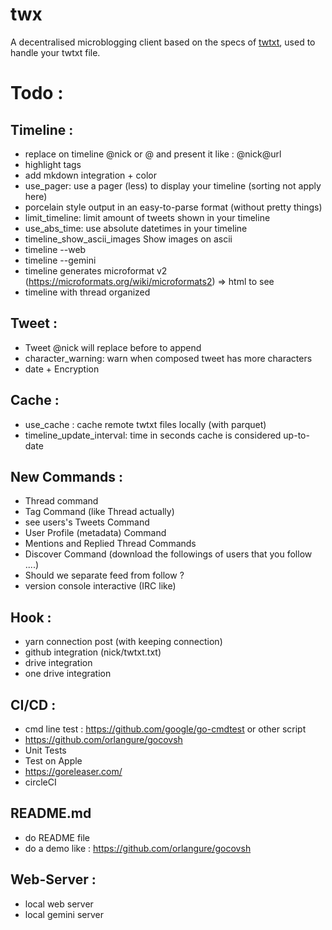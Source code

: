 # twx

A decentralised microblogging client based on the specs of [twtxt](https://dev.twtxt.net/), used to handle your twtxt file.



# Todo :

## Timeline : 
- replace on timeline @nick or @<nick url> and present it like : @nick@url
- highlight tags
- add mkdown integration + color
- use_pager: use a pager (less) to display your timeline (sorting not apply here)
- porcelain style output in an easy-to-parse format (without pretty things)
- limit_timeline: limit amount of tweets shown in your timeline
- use_abs_time: use absolute datetimes in your timeline
- timeline_show_ascii_images Show images on ascii
- timeline --web
- timeline --gemini
- timeline generates microformat v2 (https://microformats.org/wiki/microformats2) => html to see
- timeline with thread organized

## Tweet :
- Tweet @nick will replace before to append
- character_warning: warn when composed tweet has more characters
- date + Encryption 

## Cache :
- use_cache : cache remote twtxt files locally (with parquet)
- timeline_update_interval: time in seconds cache is considered up-to-date

## New Commands :
- Thread command
- Tag Command (like Thread actually)
- see users's Tweets Command
- User Profile (metadata) Command
- Mentions and Replied Thread Commands
- Discover Command (download the followings of users that you follow ....)
- Should we separate feed from follow ?
- version console interactive (IRC like)

## Hook :
- yarn connection post (with keeping connection)
- github integration (nick/twtxt.txt)
- drive integration
- one drive integration 

## CI/CD :
- cmd line test : https://github.com/google/go-cmdtest or other script
- https://github.com/orlangure/gocovsh
- Unit Tests
- Test on Apple
- https://goreleaser.com/
- circleCI


## README.md
- do README file
- do a demo like : https://github.com/orlangure/gocovsh

## Web-Server :
- local web server
- local gemini server

